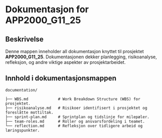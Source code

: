 # Dokumentasjon for APP2000_G11_25

## Beskrivelse
Denne mappen inneholder all dokumentasjon knyttet til prosjektet **APP2000_G11_25**. Dokumentasjonen dekker planlegging, risikoanalyse, refleksjon, og andre viktige aspekter av prosjektarbeidet.

## Innhold i dokumentasjonsmappen
```plaintext
documentation/

├── WBS.md             # Work Breakdown Structure (WBS) for prosjektet.
├── risikoanalyse.md   # Risikoer identifisert i prosjektet og foreslåtte mottiltak.
├── sprint-plan.md     # Sprintplan og tidslinje for milepæler.
├── team-roles.md      # Roller og ansvarsfordeling i teamet.
└── reflection.md      # Refleksjon over tidligere arbeid og læringspunkter.

